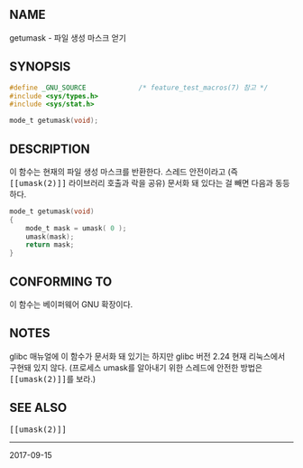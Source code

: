 ## NAME

getumask - 파일 생성 마스크 얻기

## SYNOPSIS

```c
#define _GNU_SOURCE             /* feature_test_macros(7) 참고 */
#include <sys/types.h>
#include <sys/stat.h>

mode_t getumask(void);
```

## DESCRIPTION

이 함수는 현재의 파일 생성 마스크를 반환한다. 스레드 안전이라고 (즉 <tt>[[umask(2)]]</tt> 라이브러리 호출과 락을 공유) 문서화 돼 있다는 걸 빼면 다음과 동등하다.

```c
mode_t getumask(void)
{
    mode_t mask = umask( 0 );
    umask(mask);
    return mask;
}
```

## CONFORMING TO

이 함수는 베이퍼웨어 GNU 확장이다.

## NOTES

glibc 매뉴얼에 이 함수가 문서화 돼 있기는 하지만 glibc 버전 2.24 현재 리눅스에서 구현돼 있지 않다. (프로세스 umask를 알아내기 위한 스레드에 안전한 방법은 <tt>[[umask(2)]]</tt>를 보라.)

## SEE ALSO

<tt>[[umask(2)]]</tt>

----

2017-09-15
